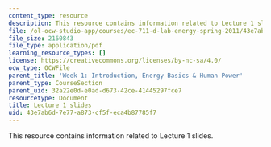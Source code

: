 ```yaml
---
content_type: resource
description: This resource contains information related to Lecture 1 slides.
file: /ol-ocw-studio-app/courses/ec-711-d-lab-energy-spring-2011/43e7ab6d7e77a873cf5feca4b87785f7_MITEC_711S11_lec01.pdf
file_size: 2160843
file_type: application/pdf
learning_resource_types: []
license: https://creativecommons.org/licenses/by-nc-sa/4.0/
ocw_type: OCWFile
parent_title: 'Week 1: Introduction, Energy Basics & Human Power'
parent_type: CourseSection
parent_uid: 32a22e0d-e0ad-d673-42ce-41445297fce7
resourcetype: Document
title: Lecture 1 slides
uid: 43e7ab6d-7e77-a873-cf5f-eca4b87785f7
---
```

This resource contains information related to Lecture 1 slides.